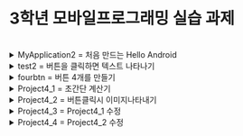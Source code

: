 <h1>3학년 모바일프로그래밍 실습 과제</h1> <br>

<details>
  <summary>MyApplication2 = 처음 만드는 Hello Android</summary>
  <p>
   CheckBox,TextView,별 테스트해봄
  </P>
</details>

<details>
  <summary>test2 = 버튼을 클릭하면 텍스트 나타나기</summary>
  <P>
    버튼 클릭시 토스트 메시지 출력
  </P>
</details>

<details>
  <summary>fourbtn = 버튼 4개를 만들기</summary>
  <p>
    test2에서 수정한버전 <br>
    버튼 4개 생성<br>
    버튼에 네이버로 이동, 119 전화, 갤러리 열기, 프로그램 끝내기 기능추가
  </p>
</details>

<details>
  <summary> Project4_1 = 초간단 계산기 </summary>
 <p>DataText 2개, Button 4개, TextView 1개를 이용하여 만든 초간단 계산기.</p>
</details>

<details>
  <summary> Project4_2 = 버튼클릭시 이미지나타내기 </summary>
 <p>
 extView, CheckBox, TextView, RadioGroup, RadioButton 3개, Button, ImageView 사용<br>
 CheckBox클릭시 TextView, RadioGroup, RadioButton, Button, ImageView 나타남<br>
 원하는 RadioButton 클릭하고 버튼을 누르면 이미지 출력
 </p>
</details>

<details>
  <summary> Project4_3 =  Project4_1 수정 </summary>
 <p>
 1.터치가 아닌 클릭으로 변경<br>
 2.나머지값을 구하는 버튼 추가.<br>
 3.값을 입력하지 않고 버튼을 클릭시 오류메시지 출력<br>
 4.실수값 계산.<br>
 5.0으로 나누면 오류메시지 출력
 </p>
</details>

<details>
  <summary> Project4_4 =  Project4_2 수정 </summary>
 <p>
 1.체크박스를 스위치로<br>
 2.초기화와 종료 버튼 추가.<br>
 </p>
</details>

